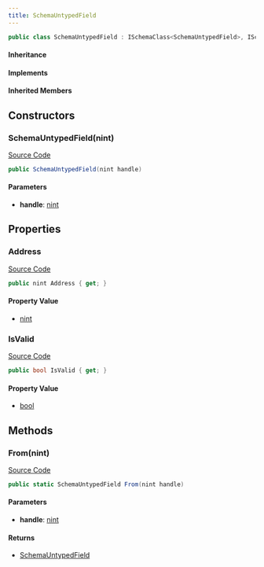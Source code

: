 ```yaml
---
title: SchemaUntypedField
---
```


```csharp
public class SchemaUntypedField : ISchemaClass<SchemaUntypedField>, ISchemaField, ISchemaClass, INativeHandle
```

#### Inheritance

#### Implements

#### Inherited Members

## Constructors

### SchemaUntypedField(nint)

[Source Code](https://github.com/swiftly-solution/swiftlys2/blob/main/managed/src/SwiftlyS2.Shared/Modules/Schemas/SchemaUntypedField.cs#L13)

```csharp
public SchemaUntypedField(nint handle)
```

#### Parameters

- **handle**: [nint](https://learn.microsoft.com/dotnet/api/system.intptr)

## Properties

### Address

[Source Code](https://github.com/swiftly-solution/swiftlys2/blob/main/managed/src/SwiftlyS2.Shared/Modules/Schemas/SchemaUntypedField.cs#L23)

```csharp
public nint Address { get; }
```

#### Property Value

- [nint](https://learn.microsoft.com/dotnet/api/system.intptr)

### IsValid

[Source Code](https://github.com/swiftly-solution/swiftlys2/blob/main/managed/src/SwiftlyS2.Shared/Modules/Schemas/SchemaUntypedField.cs#L10)

```csharp
public bool IsValid { get; }
```

#### Property Value

- [bool](https://learn.microsoft.com/dotnet/api/system.boolean)

## Methods

### From(nint)

[Source Code](https://github.com/swiftly-solution/swiftlys2/blob/main/managed/src/SwiftlyS2.Shared/Modules/Schemas/SchemaUntypedField.cs#L18)

```csharp
public static SchemaUntypedField From(nint handle)
```

#### Parameters

- **handle**: [nint](https://learn.microsoft.com/dotnet/api/system.intptr)

#### Returns

- [SchemaUntypedField](/docs/api/shared/schemas/schemauntypedfield)

